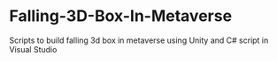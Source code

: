 # Falling-3D-Box-In-Metaverse
Scripts to build falling 3d box in metaverse using Unity and C# script in Visual Studio
